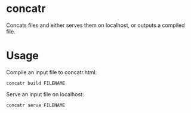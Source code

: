 # concatr

Concats files and either serves them on localhost, or outputs a compiled file.

# Usage

Compile an input file to concatr.html:

```concatr build FILENAME```

Serve an input file on localhost:

```concatr serve FILENAME```
